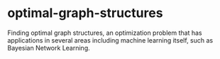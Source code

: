# optimal-graph-structures
Finding optimal graph structures, an optimization problem that has applications in several areas including machine learning itself, such as Bayesian Network Learning.
